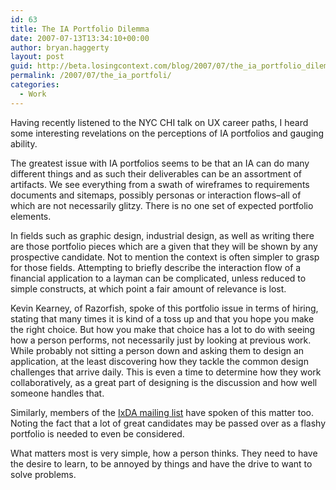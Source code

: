 ```yaml
---
id: 63
title: The IA Portfolio Dilemma
date: 2007-07-13T13:34:10+00:00
author: bryan.haggerty
layout: post
guid: http://beta.losingcontext.com/blog/2007/07/the_ia_portfolio_dilemma.php
permalink: /2007/07/the_ia_portfoli/
categories:
  - Work
---
```

Having recently listened to the NYC CHI talk on UX career paths, I heard some interesting revelations on the perceptions of IA portfolios and gauging ability.

The greatest issue with IA portfolios seems to be that an IA can do many different things and as such their deliverables can be an assortment of artifacts. We see everything from a swath of wireframes to requirements documents and sitemaps, possibly personas or interaction flows&#8211;all of which are not necessarily glitzy. There is no one set of expected portfolio elements.

In fields such as graphic design, industrial design, as well as writing there are those portfolio pieces which are a given that they will be shown by any prospective candidate. Not to mention the context is often simpler to grasp for those fields. Attempting to briefly describe the interaction flow of a financial application to a layman can be complicated, unless reduced to simple constructs, at which point a fair amount of relevance is lost.

Kevin Kearney, of Razorfish, spoke of this portfolio issue in terms of hiring, stating that many times it is kind of a toss up and that you hope you make the right choice. But how you make that choice has a lot to do with seeing how a person performs, not necessarily just by looking at previous work. While probably not sitting a person down and asking them to design an application, at the least discovering how they tackle the common design challenges that arrive daily. This is even a time to determine how they work collaboratively, as a great part of designing is the discussion and how well someone handles that.

Similarly, members of the [IxDA mailing list](http://groups.google.com/group/ixda/browse_thread/thread/40dad1a724cfeb83?tvc=2) have spoken of this matter too. Noting the fact that a lot of great candidates may be passed over as a flashy portfolio is needed to even be considered.

What matters most is very simple, how a person thinks. They need to have the desire to learn, to be annoyed by things and have the drive to want to solve problems.